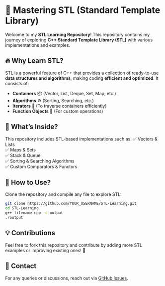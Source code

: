 # 🚀 Mastering STL (Standard Template Library)

Welcome to my **STL Learning Repository**! This repository contains my journey of exploring **C++ Standard Template Library (STL)** with various implementations and examples.

## 🔥 Why Learn STL?
STL is a powerful feature of C++ that provides a collection of ready-to-use **data structures and algorithms**, making coding **efficient and optimized**. It consists of:

- **Containers** 📦 (Vector, List, Deque, Set, Map, etc.)
- **Algorithms** ⚙️ (Sorting, Searching, etc.)
- **Iterators** 🔄 (To traverse containers efficiently)
- **Function Objects** 🔢 (For custom operations)

## 📁 What’s Inside?
This repository includes STL-based implementations such as:
✅ Vectors & Lists  
✅ Maps & Sets  
✅ Stack & Queue  
✅ Sorting & Searching Algorithms  
✅ Custom Comparators & Functors  

## 📜 How to Use?
Clone the repository and compile any file to explore STL:
```bash
git clone https://github.com/YOUR_USERNAME/STL-Learning.git  
cd STL-Learning  
g++ filename.cpp -o output  
./output  
```

## 💡 Contributions
Feel free to fork this repository and contribute by adding more STL examples or improving existing ones! 🚀

## 📩 Contact
For any queries or discussions, reach out via [GitHub Issues](https://github.com/YOUR_USERNAME/STL-Learning/issues).
